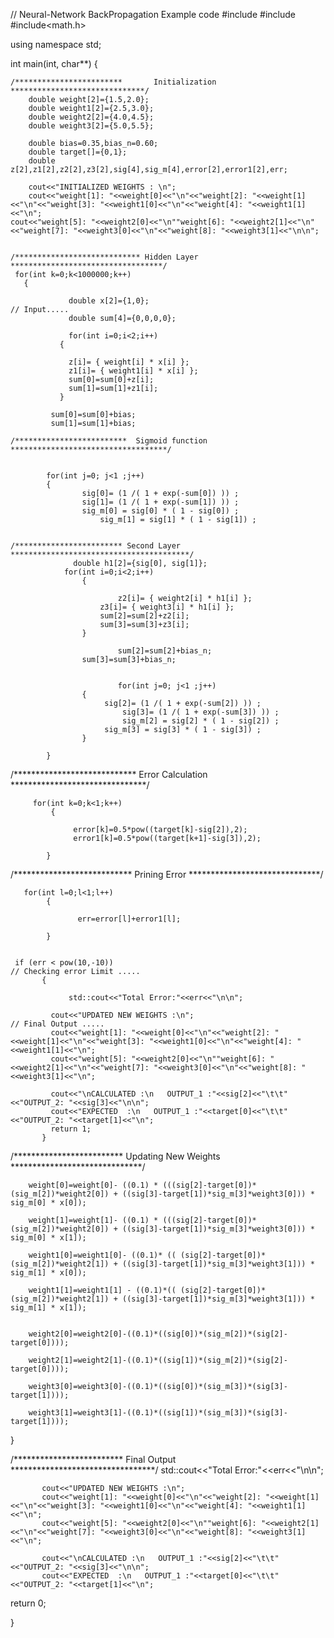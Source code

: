 // Neural-Network BackPropagation Example code
#include<iostream>
#include<cstdlib>
#include<math.h>

using namespace std;

int main(int, char**)
{  

    /************************       Initialization  ******************************/  
    	double weight[2]={1.5,2.0};
    	double weight1[2]={2.5,3.0};
    	double weight2[2]={4.0,4.5};
    	double weight3[2]={5.0,5.5};
    	
    	double bias=0.35,bias_n=0.60;
    	double target[]={0,1};
    	double z[2],z1[2],z2[2],z3[2],sig[4],sig_m[4],error[2],error1[2],err;
    
        cout<<"INITIALIZED WEIGHTS : \n";
        cout<<"weight[1]: "<<weight[0]<<"\n"<<"weight[2]: "<<weight[1]<<"\n"<<"weight[3]: "<<weight1[0]<<"\n"<<"weight[4]: "<<weight1[1]<<"\n";
  	cout<<"weight[5]: "<<weight2[0]<<"\n""weight[6]: "<<weight2[1]<<"\n"<<"weight[7]: "<<weight3[0]<<"\n"<<"weight[8]: "<<weight3[1]<<"\n\n";
      
    
    /**************************** Hidden Layer  **********************************/
   	 for(int k=0;k<1000000;k++)
 	   {
            
                 double x[2]={1,0};                                         // Input.....
                 double sum[4]={0,0,0,0};
        	
                 for(int i=0;i<2;i++)
         	   {    

        		 z[i]= { weight[i] * x[i] };
       			 z1[i]= { weight1[i] * x[i] };
        		 sum[0]=sum[0]+z[i];
        		 sum[1]=sum[1]+z1[i];
        	   }      
       
     		 sum[0]=sum[0]+bias;
    		 sum[1]=sum[1]+bias;
     
    /*************************  Sigmoid function  ***********************************/
     

        	for(int j=0; j<1 ;j++)
        	{   
       		        sig[0]= (1 /( 1 + exp(-sum[0]) )) ;                       
            		sig[1]= (1 /( 1 + exp(-sum[1]) )) ;
          	        sig_m[0] = sig[0] * ( 1 - sig[0]) ;
            	        sig_m[1] = sig[1] * ( 1 - sig[1]) ;
     
                        
    /************************ Second Layer ****************************************/
         		  double h1[2]={sig[0], sig[1]};
           		for(int i=0;i<2;i++)
       	  			{    

        	 	      		z2[i]= { weight2[i] * h1[i] };
       					z3[i]= { weight3[i] * h1[i] };
        	 			sum[2]=sum[2]+z2[i];
        	 			sum[3]=sum[3]+z3[i];
           			}     
        		   
                            sum[2]=sum[2]+bias_n;
         		    sum[3]=sum[3]+bias_n;

          			
                            for(int j=0; j<1 ;j++)
        			{   
           				 sig[2]= (1 /( 1 + exp(-sum[2]) )) ;                       
            				 sig[3]= (1 /( 1 + exp(-sum[3]) )) ;
            				 sig_m[2] = sig[2] * ( 1 - sig[2]) ;
	    				 sig_m[3] = sig[3] * ( 1 - sig[3]) ;
        			}
                      
	        }
    

 /**************************** Error Calculation  *******************************/ 
        
         for(int k=0;k<1;k++)                                 
             {   
                  
                  error[k]=0.5*pow((target[k]-sig[2]),2);
                  error1[k]=0.5*pow((target[k+1]-sig[3]),2);
             
            }
    
  
 /*************************** Prining Error  ******************************/ 
     
       for(int l=0;l<1;l++)                                  
            {  
                   
                   err=error[l]+error1[l];
                  
            }
     

     if (err < pow(10,-10))                                                                // Checking error Limit ..... 
           {
                 
                 std::cout<<"Total Error:"<<err<<"\n\n";
 
          	 cout<<"UPDATED NEW WEIGHTS :\n";                                          // Final Output .....         
          	 cout<<"weight[1]: "<<weight[0]<<"\n"<<"weight[2]: "<<weight[1]<<"\n"<<"weight[3]: "<<weight1[0]<<"\n"<<"weight[4]: "<<weight1[1]<<"\n";
          	 cout<<"weight[5]: "<<weight2[0]<<"\n""weight[6]: "<<weight2[1]<<"\n"<<"weight[7]: "<<weight3[0]<<"\n"<<"weight[8]: "<<weight3[1]<<"\n";
	  
          	 cout<<"\nCALCULATED :\n   OUTPUT_1 :"<<sig[2]<<"\t\t"<<"OUTPUT_2: "<<sig[3]<<"\n\n";
          	 cout<<"EXPECTED  :\n   OUTPUT_1 :"<<target[0]<<"\t\t"<<"OUTPUT_2: "<<target[1]<<"\n";
          	 return 1;
           }

  /************************* Updating New Weights ******************************/
     
        weight[0]=weight[0]- ((0.1) * (((sig[2]-target[0])*(sig_m[2])*weight2[0]) + ((sig[3]-target[1])*sig_m[3]*weight3[0])) * sig_m[0] * x[0]);
       
        weight[1]=weight[1]- ((0.1) * (((sig[2]-target[0])*(sig_m[2])*weight2[0]) + ((sig[3]-target[1])*sig_m[3]*weight3[0])) * sig_m[0] * x[1]);
       
        weight1[0]=weight1[0]- ((0.1)* (( (sig[2]-target[0])*(sig_m[2])*weight2[1]) + ((sig[3]-target[1])*sig_m[3]*weight3[1])) * sig_m[1] * x[0]);

        weight1[1]=weight1[1] - ((0.1)*(( (sig[2]-target[0])*(sig_m[2])*weight2[1]) + ((sig[3]-target[1])*sig_m[3]*weight3[1])) * sig_m[1] * x[1]);
        
        
        weight2[0]=weight2[0]-((0.1)*((sig[0])*(sig_m[2])*(sig[2]-target[0])));
  
        weight2[1]=weight2[1]-((0.1)*((sig[1])*(sig_m[2])*(sig[2]-target[0])));
       
        weight3[0]=weight3[0]-((0.1)*((sig[0])*(sig_m[3])*(sig[3]-target[1])));
       
        weight3[1]=weight3[1]-((0.1)*((sig[1])*(sig_m[3])*(sig[3]-target[1])));
    
       
     
      
 
          
 }
          
   /************************* Final Output  *********************************/
           std::cout<<"Total Error:"<<err<<"\n\n";
 
           cout<<"UPDATED NEW WEIGHTS :\n";
           cout<<"weight[1]: "<<weight[0]<<"\n"<<"weight[2]: "<<weight[1]<<"\n"<<"weight[3]: "<<weight1[0]<<"\n"<<"weight[4]: "<<weight1[1]<<"\n";
           cout<<"weight[5]: "<<weight2[0]<<"\n""weight[6]: "<<weight2[1]<<"\n"<<"weight[7]: "<<weight3[0]<<"\n"<<"weight[8]: "<<weight3[1]<<"\n";
	  
           cout<<"\nCALCULATED :\n   OUTPUT_1 :"<<sig[2]<<"\t\t"<<"OUTPUT_2: "<<sig[3]<<"\n\n";
           cout<<"EXPECTED  :\n   OUTPUT_1 :"<<target[0]<<"\t\t"<<"OUTPUT_2: "<<target[1]<<"\n";

  return 0;

}































   
     
